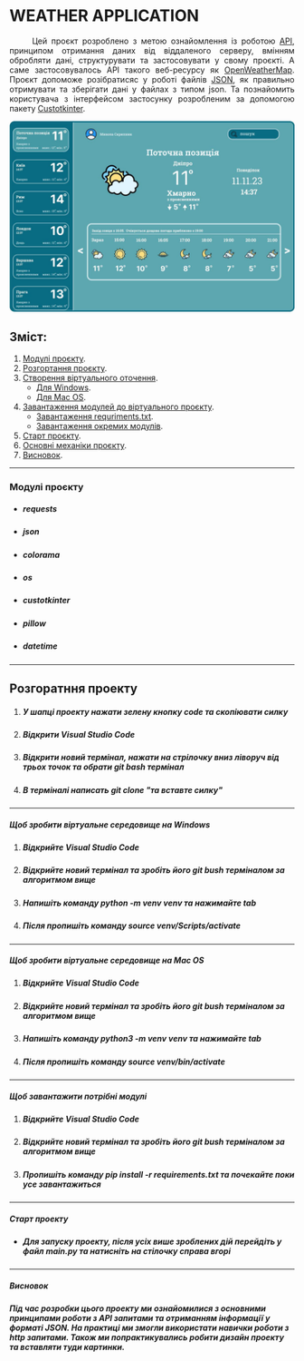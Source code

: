 <h1>WEATHER APPLICATION</h1>

<p style='text-align:  justify;'> 
    <span style='margin-left: 40px;'>Цей</span> 
    проєкт розроблено з метою ознайомлення із роботою 
    <a href='https://developer.mozilla.org/en-US/docs/Glossary/API'>API</a>, 
    принципом отримання даних від віддаленого серверу, вмінням обробляти дані, структурувати та застосовувати у свому проєкті. А саме застосовувалось API такого веб-ресурсу як 
    <a href='https://openweathermap.org/'>OpenWeatherMap</a>.
    Проєкт допоможе розібратисяс у роботі файлів
    <a href='https://www.json.org/json-uk.html'>JSON</a>, 
    як правильно отримувати та зберігати дані у файлах з типом json. Та познайомить користувача з інтерфейсом застосунку розробленим за допомогою пакету 
    <a href='https://customtkinter.tomschimansky.com/'>Custotkinter</a>.
</p>

<img src='/static/screen.png'>

<h2>Зміст:</h2>
<ol>
    <li>
        <a href='#all-modules'>Модулі проєкту</a>.
    </li>
    <li>
        <a href='#download-project'>Розгортання проєкту</a>.
    </li>
    <li>
        <a href='#create-venv'>Створення віртуального оточення</a>.
        <ul>
            <li>
                <a href='#windows'>Для Windows</a>.
            </li>
            <li>
                <a href='#mac-os'>Для Mac OS</a>.
            </li>
        </ul>
    </li>
    <li>
        <a href='#download-modules'>Завантаження модулей до віртуального проєкту</a>.
        <ul>
            <li>
                <a href='#requriments'>Завантаження requriments.txt</a>.
            </li>
            <li>
                <a href='#pip-install'>Завантаження окремих модулів</a>.
            </li>
        </ul>
    </li>
    <li>
        <a href='#start-project'>Старт проєкту</a>.
    </li>
    <li>
        <a href='#base-mechanics'>Основні механіки проєкту</a>.
    </li>
    <li>
        <a href='#result'>Висновок</a>.
    </li>
</ol>
<hr>
<h3 id='all-modules'>Модулі проєкту</h3>
<ul>
    <li>
        <h5>
            requests
        </h5>
    </li>
</ul>
<ul>
    <li>
        <h5>
            json
        </h5>
    </li>
</ul>
<ul>
    <li>
        <h5>
            colorama
        </h5>
    </li>
</ul>
<ul>
    <li>
        <h5>
            os
        </h5>
    </li>
</ul>
<ul>
    <li>
        <h5>
            custotkinter
        </h5>
    </li>
</ul>
<ul>
    <li>
        <h5>
            pillow
        </h5>
    </li>
</ul>
<ul>
    <li>
        <h5>
            datetime
        </h5>
    </li>
</ul>
<hr>
<h2>Розгоратння проекту</h2>
<ol>
    <li>
        <h5>
            У шапці проекту нажати зелену кнопку code та скопіювати силку
        </h5>
    </li>
    <li>
        <h5>
            Відкрити Visual Studio Code
        </h5>
    </li>
    <li>
        <h5>
            Відкрити новий термінал, нажати на стрілочку вниз ліворуч від трьох точок та обрати git bash термінал
        </h5>
    </li>
    <li>
        <h5>
            В терміналі написать git clone "та вставте силку" 
        </h5>
    </li>    
</ol>
<hr>
<h5>Щоб зробити віртуальне середовище на Windows</h5>
<ol>
    <li>
        <h5>
            Відкрийте Visual Studio Code
        </h5>
    </li>
    <li>
        <h5>
            Відкрийте новий термінал та зробіть його git bush терміналом за алгоритмом вище
        </h5>
    </li>  
    <li>
        <h5>
            Напишіть команду python -m venv venv та нажимайте tab
        </h5>
    </li>
    <li>
        <h5>
            Після пропишіть команду source venv/Scripts/activate
        </h5>
    </li>
</ol>
<hr>
<h5>Щоб зробити віртуальне середовище на Mac OS</h5>
<ol>
    <li>
        <h5>
            Відкрийте Visual Studio Code
        </h5>
    </li>
    <li>
        <h5>
            Відкрийте новий термінал та зробіть його git bush терміналом за алгоритмом вище
        </h5>
    </li>  
    <li>
        <h5>
            Напишіть команду python3 -m venv venv та нажимайте tab
        </h5>
    </li>
    <li>
        <h5>
            Після пропишіть команду source venv/bin/activate
        </h5>
    </li>
</ol>
<hr>
<h5>Щоб завантажити потрібні модулі</h5>
<ol>
    <li>
        <h5>
            Відкрийте Visual Studio Code
        </h5>
    </li>
    <li>
        <h5>
            Відкрийте новий термінал та зробіть його git bush терміналом за алгоритмом вище
        </h5>
    </li>  
    <li>
        <h5>
            Пропишіть команду pip install -r requirements.txt та почекайте поки усе завантажиться
        </h5>
    </li>
</ol>
<hr>
<h5>Старт проекту</h5>
<ul>
    <li>
        <h5>
            Для запуску проекту, після усіх више зроблених дій перейдіть у файл main.py та натисніть на стілочку справа вгорі
        </h5>
    </li>
</ul>
<hr>
<h5>Висновок</h5>
<p>
    <h5>
        Під час розробки цього проекту ми ознайомилися з основними принципами роботи з API запитами та отриманням інформації у форматі JSON. На практиці ми змогли використати навички роботи з http запитами. Також ми попрактикувались робити дизайн проекту та вставляти туди картинки.
    </h5>
</p>

